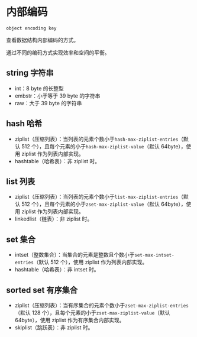 # 内部编码

```shell
object encoding key
```

查看数据结构内部编码的方式。

通过不同的编码方式实现效率和空间的平衡。

## string 字符串

- int：8 byte 的长整型
- embstr：小于等于 39 byte 的字符串
- raw：大于 39 byte 的字符串

## hash 哈希

- ziplist（压缩列表）：当列表的元素个数小于`hash-max-ziplist-entries`（默认 512 个），且每个元素的小于`hash-max-ziplist-value`（默认 64byte），使用 ziplist 作为列表内部实现。
- hashtable（哈希表）：非 ziplist 时。

## list 列表

- ziplist（压缩列表）：当列表的元素个数小于`list-max-ziplist-entries`（默认 512 个），且每个元素的小于`zset-max-ziplist-value`（默认 64byte），使用 ziplist 作为列表内部实现。
- linkedlist（链表）：非 ziplist 时。

## set 集合

- intset（整数集合）：当集合的元素是整数且个数小于`set-max-intset-entries`（默认 512 个），使用 ziplist 作为列表内部实现。
- hashtable（哈希表）：非 intset 时。

## sorted set 有序集合

- ziplist（压缩列表）：当有序集合的元素个数小于`zset-max-ziplist-entries`（默认 128 个），且每个元素的小于`zset-max-ziplist-value`（默认 64byte），使用 ziplist 作为有序集合内部实现。
- skiplist（跳跃表）：非 ziplist 时。
